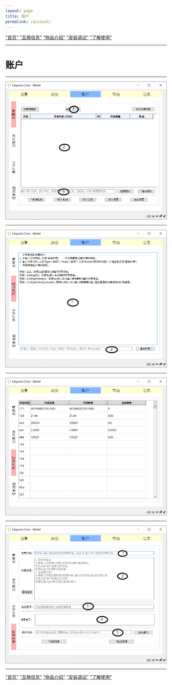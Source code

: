 ```yaml
---
layout: page
title: 账户
permalink: /account/
---
```


["首页"](https://ubarterchain.github.io/) ["互换信息"](/info/)  ["物品介绍"](/list/)   ["安装调试"](/install/)   ["了解使用"](/learn/) 

---

# 账户 #

---

<div class='fig figcenter fighighlight'>
  <img src='/31.png'>
</div>

---

<div class='fig figcenter fighighlight'>
  <img src='/32.png'>
</div>

---

<div class='fig figcenter fighighlight'>
  <img src='/33.png'>
</div>

---

<div class='fig figcenter fighighlight'>
  <img src='/34.png'>
</div>

---

["首页"](https://ubarterchain.github.io/) ["互换信息"](/info/)  ["物品介绍"](/list/)   ["安装调试"](/install/)   ["了解使用"](/learn/) 
